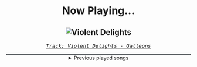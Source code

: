 <div align="center"> 
<h1>Now Playing...</h1>

![Violent Delights](https://i.scdn.co/image/ab67616d00001e02e3b8aaab4d88f7f6454f1b9b)
--
_<samp><a href="https://open.spotify.com/track/3RJBmoQXR1geomO5gZiB6Y">Track: Violent Delights - Galleons</a></samp>_

<div style="border: 1px #4B5054 solid"></div>
<details>
  <summary>
    Previous played songs
  </summary>
  <table>
    <thead>
      <tr>
        <th>
          Artist
        </th>
        <th>
          Song
        </th>
        <th>
          Link
        </th>
      </tr>
    </thead>
    <tbody>
      <tr><td>Galleons</td><td>Violent Delights</td><td><a href="https://open.spotify.com/track/3RJBmoQXR1geomO5gZiB6Y">https://open.spotify.com/track/3RJBmoQXR1geomO5gZiB6Y</a></td></tr><tr><td>PeelingFlesh</td><td>211/187</td><td><a href="https://open.spotify.com/track/4Znfxk1gQimZC32IKbhdRq">https://open.spotify.com/track/4Znfxk1gQimZC32IKbhdRq</a></td></tr><tr><td>The Dead Daisies</td><td>Let It Set You Free</td><td><a href="https://open.spotify.com/track/13DTgKCVi5imiczLBMEu26">https://open.spotify.com/track/13DTgKCVi5imiczLBMEu26</a></td></tr><tr><td>Eisbrecher</td><td>Anfang</td><td><a href="https://open.spotify.com/track/1httndSHAIiALBcx9wdtia">https://open.spotify.com/track/1httndSHAIiALBcx9wdtia</a></td></tr><tr><td>Wolves At The Gate</td><td>Pardon Me</td><td><a href="https://open.spotify.com/track/62kwAOfEpug1aw9gFHJwtc">https://open.spotify.com/track/62kwAOfEpug1aw9gFHJwtc</a></td></tr><tr><td>Incantation</td><td>Invocation (Chthonic Merge) X</td><td><a href="https://open.spotify.com/track/2rh3w5SIH0wg5AcuS83y28">https://open.spotify.com/track/2rh3w5SIH0wg5AcuS83y28</a></td></tr><tr><td>Worm Shepherd</td><td>The Tortured Path</td><td><a href="https://open.spotify.com/track/0B9hxiYI4Igvp6eDhcNeol">https://open.spotify.com/track/0B9hxiYI4Igvp6eDhcNeol</a></td></tr><tr><td>Bonfire</td><td>Why is It Never Enough - MMXXIII Version</td><td><a href="https://open.spotify.com/track/5vU61b9bnyMni9bSvHHbNU">https://open.spotify.com/track/5vU61b9bnyMni9bSvHHbNU</a></td></tr><tr><td>Ministry</td><td>Goddamn White Trash</td><td><a href="https://open.spotify.com/track/0JqtLoPU1i47itdwKRg2Zo">https://open.spotify.com/track/0JqtLoPU1i47itdwKRg2Zo</a></td></tr><tr><td>Harms Way</td><td>Devour</td><td><a href="https://open.spotify.com/track/2R2bsoc8qy8KhJLGBSaXvK">https://open.spotify.com/track/2R2bsoc8qy8KhJLGBSaXvK</a></td></tr><tr><td>Wolves In The Throne Room</td><td>Twin Mouthed Spring</td><td><a href="https://open.spotify.com/track/4Qh04ifvbekN7yZ6hsqSod">https://open.spotify.com/track/4Qh04ifvbekN7yZ6hsqSod</a></td></tr><tr><td>Lauren Babic</td><td>Redneck</td><td><a href="https://open.spotify.com/track/3cMOFMGLs18ygIVsKep7RZ">https://open.spotify.com/track/3cMOFMGLs18ygIVsKep7RZ</a></td></tr><tr><td>Scott Stapp</td><td>Higher Power</td><td><a href="https://open.spotify.com/track/7zhgjjwlhxaZoYjTtqTsbP">https://open.spotify.com/track/7zhgjjwlhxaZoYjTtqTsbP</a></td></tr><tr><td>To The Grave</td><td>Deadskin Skimask (feat. Jake Kennedy)</td><td><a href="https://open.spotify.com/track/5yAvAT81ibyviGoIQzTTcb">https://open.spotify.com/track/5yAvAT81ibyviGoIQzTTcb</a></td></tr><tr><td>Magnolia Park</td><td>HeartStopper</td><td><a href="https://open.spotify.com/track/76d70Mp8KMYw6XQZ9lDUoT">https://open.spotify.com/track/76d70Mp8KMYw6XQZ9lDUoT</a></td></tr><tr><td>Fight The Fade</td><td>Stranger</td><td><a href="https://open.spotify.com/track/6qHxyLa8Q6m0FcQt0X7aF5">https://open.spotify.com/track/6qHxyLa8Q6m0FcQt0X7aF5</a></td></tr><tr><td>Thy Art Is Murder</td><td>Blood Throne</td><td><a href="https://open.spotify.com/track/5F5q6UFrE4bdBSf4iPJKS6">https://open.spotify.com/track/5F5q6UFrE4bdBSf4iPJKS6</a></td></tr><tr><td>(Hed) P.E.</td><td>DETOX</td><td><a href="https://open.spotify.com/track/7a3dzgrNu32WXb1ymJmgm2">https://open.spotify.com/track/7a3dzgrNu32WXb1ymJmgm2</a></td></tr><tr><td>OOMPH!</td><td>Richter und Henker</td><td><a href="https://open.spotify.com/track/6pFQkQ8NkqwrvkWpPt2alp">https://open.spotify.com/track/6pFQkQ8NkqwrvkWpPt2alp</a></td></tr><tr><td>SHIVA</td><td>The Last Remnant</td><td><a href="https://open.spotify.com/track/4KPoIuoi3CGWeDcHv290mg">https://open.spotify.com/track/4KPoIuoi3CGWeDcHv290mg</a></td></tr>
    </tbody>
  </table>
</details>

</div>
